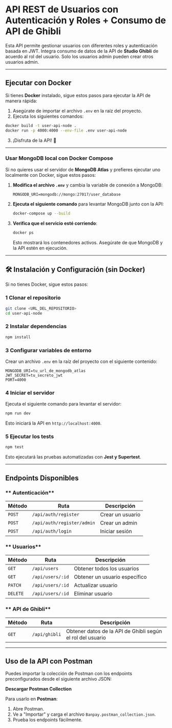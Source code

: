 #  API REST de Usuarios con Autenticación y Roles + Consumo de API de Ghibli

Esta API permite gestionar usuarios con diferentes roles y autenticación basada en JWT.
Integra consumo de datos de la API de **Studio Ghibli** de acuerdo al rol del usuario.
Solo los usuarios admin pueden crear otros usuarios admin.

---

##  Ejecutar con Docker
Si tienes **Docker** instalado, sigue estos pasos para ejecutar la API de manera rápida:

1. Asegúrate de importar el archivo `.env` en la raíz del proyecto.
2. Ejecuta los siguientes comandos:

```sh
docker build -t user-api-node .
docker run -p 4000:4000 --env-file .env user-api-node
```

3. ¡Disfruta de la API! 🎉

-------------------------------------------------
### **Usar MongoDB local con Docker Compose**
Si no quieres usar el servidor de **MongoDB Atlas** y prefieres ejecutar uno localmente con Docker, sigue estos pasos:

1. **Modifica el archivo `.env`** y cambia la variable de conexión a MongoDB:
   ```env
   MONGODB_URI=mongodb://mongo:27017/user_database
   ```

2. **Ejecuta el siguiente comando** para levantar MongoDB junto con la API:
   ```sh
   docker-compose up --build
   ```

3. **Verifica que el servicio esté corriendo**:
   ```sh
   docker ps
   ```
   Esto mostrará los contenedores activos. Asegúrate de que MongoDB y la API estén en ejecución.

-------------------------------------------------

## 🛠 Instalación y Configuración (sin Docker)
Si no tienes Docker, sigue estos pasos:

### **1️ Clonar el repositorio**
```sh
git clone <URL_DEL_REPOSITORIO>
cd user-api-node
```

### **2️ Instalar dependencias**
```sh
npm install
```

### **3️ Configurar variables de entorno**
Crear un archivo `.env` en la raíz del proyecto con el siguiente contenido:
```env
MONGODB_URI=tu_url_de_mongodb_atlas
JWT_SECRET=tu_secreto_jwt
PORT=4000
```

### **4️ Iniciar el servidor**
Ejecuta el siguiente comando para levantar el servidor:
```sh
npm run dev
```
Esto iniciará la API en `http://localhost:4000`.

### **5️ Ejecutar los tests**
```sh
npm test
```
Esto ejecutará las pruebas automatizadas con **Jest y Supertest**.

---

##  Endpoints Disponibles

### ** Autenticación**
| Método | Ruta                         | Descripción      |
|--------|------------------------------|------------------|
| `POST` | `/api/auth/register`         | Crear un usuario |
| `POST` | `/api/auth/register/admin`   | Crear un admin   |
| `POST` | `/api/auth/login`            | Iniciar sesión   |

### ** Usuarios**
| Método | Ruta                   | Descripción                  |
|--------|------------------------|------------------------------|
| `GET`  | `/api/users`           | Obtener todos los usuarios   |
| `GET`  | `/api/users/:id`       | Obtener un usuario específico|
| `PATCH`| `/api/users/:id`       | Actualizar usuario           |
| `DELETE`| `/api/users/:id`      | Eliminar usuario             |

### ** API de Ghibli**
| Método | Ruta                   | Descripción                                                 |
|--------|------------------------|-------------------------------------------------------------|
| `GET`  | `/api/ghibli`          | Obtener datos de la API de Ghibli según el rol del usuario  |

---

##  Uso de la API con Postman
Puedes importar la colección de Postman con los endpoints preconfigurados desde el siguiente archivo JSON:

 **Descargar Postman Collection**

Para usarlo en **Postman**:
1. Abre Postman.
2. Ve a "Importar" y carga el archivo `Banpay.postman_collection.json`.
3. Prueba los endpoints fácilmente.
